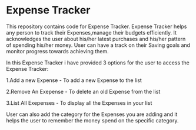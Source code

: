 # Expense Tracker

This repository contains code for Expense Tracker. 
Expense Tracker helps any person to track their Expenses,manage their budgets efficiently.
It acknowledges the user about his/her latest purchases and his/her pattern of spending his/her money.
User can have a track on their Saving goals and monitor progress towards achieving them.

In this Expense Tracker i have provided 3 options for the user to access the Expense Tracker:

1.Add a new Expense - To add a new Expense to the list

2.Remove An Exepense - To delete an old Expense from the list

3.List All Exepenses - To display all the Expenses in your list

User can also add the category for the Expenses you are adding and it helps the user to remember the money spend on the specific category.

